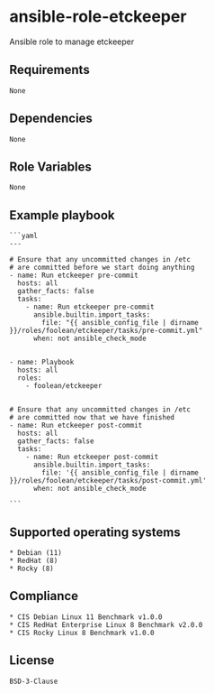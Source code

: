 # ansible-role-etckeeper

Ansible role to manage etckeeper


## Requirements

    None


## Dependencies

    None


## Role Variables

    None


## Example playbook

    ```yaml
    ---

    # Ensure that any uncommitted changes in /etc
    # are committed before we start doing anything
    - name: Run etckeeper pre-commit
      hosts: all
      gather_facts: false
      tasks:
        - name: Run etckeeper pre-commit
          ansible.builtin.import_tasks:
            file: "{{ ansible_config_file | dirname }}/roles/foolean/etckeeper/tasks/pre-commit.yml"
          when: not ansible_check_mode


    - name: Playbook
      hosts: all
      roles:
        - foolean/etckeeper


    # Ensure that any uncommitted changes in /etc
    # are committed now that we have finished
    - name: Run etckeeper post-commit
      hosts: all
      gather_facts: false
      tasks:
        - name: Run etckeeper post-commit
          ansible.builtin.import_tasks:
            file: '{{ ansible_config_file | dirname }}/roles/foolean/etckeeper/tasks/post-commit.yml'
          when: not ansible_check_mode

    ```


## Supported operating systems

    * Debian (11)
    * RedHat (8)
    * Rocky (8)


## Compliance

    * CIS Debian Linux 11 Benchmark v1.0.0
    * CIS RedHat Enterprise Linux 8 Benchmark v2.0.0
    * CIS Rocky Linux 8 Benchmark v1.0.0


## License

    BSD-3-Clause
